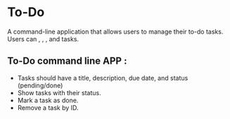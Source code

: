 # To-Do
A command-line application that allows users to manage their to-do tasks. Users can , , , and tasks.

## To-Do command  line APP :
+ Tasks should have a title, description, due date, and status (pending/done)
+ Show tasks with their status.
+ Mark a task as done.
+ Remove a task by ID.